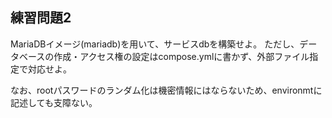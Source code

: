 ## 練習問題2

MariaDBイメージ(mariadb)を用いて、サービスdbを構築せよ。
ただし、データベースの作成・アクセス権の設定はcompose.ymlに書かず、外部ファイル指定で対応せよ。

なお、rootパスワードのランダム化は機密情報にはならないため、environmtに記述しても支障ない。
